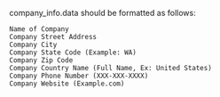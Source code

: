 company_info.data should be formatted as follows:

```
Name of Company
Company Street Address
Company City
Company State Code (Example: WA)
Company Zip Code
Company Country Name (Full Name, Ex: United States)
Company Phone Number (XXX-XXX-XXXX)
Company Website (Example.com)
```
